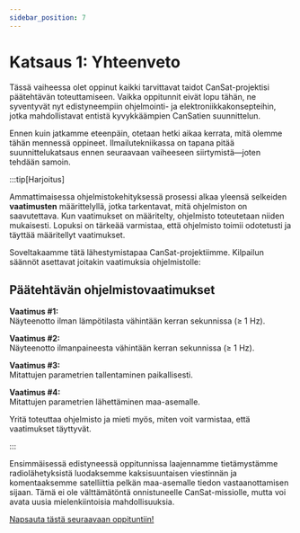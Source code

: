 ```yaml
---
sidebar_position: 7
---
```


# Katsaus 1: Yhteenveto

Tässä vaiheessa olet oppinut kaikki tarvittavat taidot CanSat-projektisi päätehtävän toteuttamiseen. Vaikka oppitunnit eivät lopu tähän, ne syventyvät nyt edistyneempiin ohjelmointi- ja elektroniikkakonsepteihin, jotka mahdollistavat entistä kyvykkäämpien CanSatien suunnittelun.

Ennen kuin jatkamme eteenpäin, otetaan hetki aikaa kerrata, mitä olemme tähän mennessä oppineet. Ilmailutekniikassa on tapana pitää suunnittelukatsaus ennen seuraavaan vaiheeseen siirtymistä—joten tehdään samoin.


:::tip[Harjoitus]

Ammattimaisessa ohjelmistokehityksessä prosessi alkaa yleensä selkeiden **vaatimusten** määrittelyllä, jotka tarkentavat, mitä ohjelmiston on saavutettava. Kun vaatimukset on määritelty, ohjelmisto toteutetaan niiden mukaisesti. Lopuksi on tärkeää varmistaa, että ohjelmisto toimii odotetusti ja täyttää määritellyt vaatimukset.

Soveltakaamme tätä lähestymistapaa CanSat-projektiimme. Kilpailun säännöt asettavat joitakin vaatimuksia ohjelmistolle:

## Päätehtävän ohjelmistovaatimukset

**Vaatimus #1:**  
Näyteenotto ilman lämpötilasta vähintään kerran sekunnissa (≥ 1 Hz).

**Vaatimus #2:**  
Näyteenotto ilmanpaineesta vähintään kerran sekunnissa (≥ 1 Hz).

**Vaatimus #3:**  
Mitattujen parametrien tallentaminen paikallisesti.

**Vaatimus #4:**  
Mitattujen parametrien lähettäminen maa-asemalle.

Yritä toteuttaa ohjelmisto ja mieti myös, miten voit varmistaa, että vaatimukset täyttyvät.

:::



Ensimmäisessä edistyneessä oppitunnissa laajennamme tietämystämme radiolähetyksistä luodaksemme kaksisuuntaisen viestinnän ja komentaaksemme satelliittia pelkän maa-asemalle tiedon vastaanottamisen sijaan. Tämä ei ole välttämätöntä onnistuneelle CanSat-missiolle, mutta voi avata uusia mielenkiintoisia mahdollisuuksia.  

[Napsauta tästä seuraavaan oppituntiin!](./lesson7)